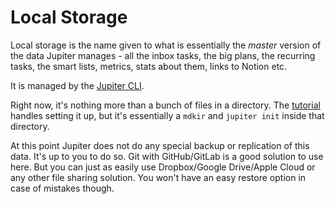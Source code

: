 # Local Storage

Local storage is the name given to what is essentially the _master_ version of the data Jupiter manages - all the
inbox tasks, the big plans, the recurring tasks, the smart lists, metrics, stats about them, links to Notion etc.

It is managed by the [Jupiter CLI](jupiter-cli.md).

Right now, it's nothing more than a bunch of files in a directory. The [tutorial](../tutorial.md) handles setting it up,
but it's essentially a `mdkir` and `jupiter init` inside that directory.

At this point Jupiter does not do any special backup or replication of this data. It's up to you to do so. Git with
GitHub/GitLab is a good solution to use here. But you can just as easily use Dropbox/Google Drive/Apple Cloud or any
other file sharing solution. You won't have an easy restore option in case of mistakes though.
